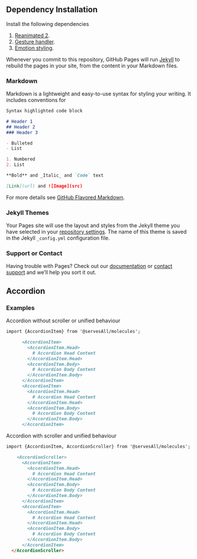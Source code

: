 ## Dependency Installation


Install the following dependencies

1. [Reanimated 2](https://docs.swmansion.com/react-native-reanimated/docs/installation).
2. [Gesture handler](https://docs.swmansion.com/react-native-gesture-handler/docs/#installation).
3. [Emotion styling](https://emotion.sh/docs/@emotion/native).

Whenever you commit to this repository, GitHub Pages will run [Jekyll](https://jekyllrb.com/) to rebuild the pages in your site, from the content in your Markdown files.

### Markdown

Markdown is a lightweight and easy-to-use syntax for styling your writing. It includes conventions for

```markdown
Syntax highlighted code block

# Header 1
## Header 2
### Header 3

- Bulleted
- List

1. Numbered
2. List

**Bold** and _Italic_ and `Code` text

[Link](url) and ![Image](src)
```

For more details see [GitHub Flavored Markdown](https://guides.github.com/features/mastering-markdown/).

### Jekyll Themes

Your Pages site will use the layout and styles from the Jekyll theme you have selected in your [repository settings](https://github.com/ServesAll/Molecules/settings). The name of this theme is saved in the Jekyll `_config.yml` configuration file.

### Support or Contact

Having trouble with Pages? Check out our [documentation](https://docs.github.com/categories/github-pages-basics/) or [contact support](https://support.github.com/contact) and we’ll help you sort it out.

## Accordion

### Examples

Accordion without scroller or unified behaviour

```markdown
import {AccordionItem} from '@servesAll/molecules';

      <AccordionItem>
        <AccordionItem.Head>
          # Accordion Head Content
        </AccordionItem.Head>
        <AccordionItem.Body>
          # Accordion Body Content
        </AccordionItem.Body>
      </AccordionItem>
      <AccordionItem>
        <AccordionItem.Head>
          # Accordion Head Content
        </AccordionItem.Head>
        <AccordionItem.Body>
          # Accordion Body Content
        </AccordionItem.Body>
      </AccordionItem>
```

Accordion with scroller and unified behaviour

```markdown
import {AccordionItem, AccordionScroller} from '@servesAll/molecules';

    <AccordionScroller>
      <AccordionItem>
        <AccordionItem.Head>
          # Accordion Head Content
        </AccordionItem.Head>
        <AccordionItem.Body>
          # Accordion Body Content
        </AccordionItem.Body>
      </AccordionItem>
      <AccordionItem>
        <AccordionItem.Head>
          # Accordion Head Content
        </AccordionItem.Head>
        <AccordionItem.Body>
          # Accordion Body Content
        </AccordionItem.Body>
      </AccordionItem>
  </AccordionScroller>
```
